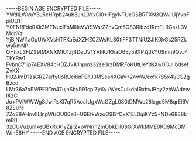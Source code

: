-----BEGIN AGE ENCRYPTED FILE-----
YWdlLWVuY3J5cHRpb24ub3JnL3YxCi0+IFgyNTUxOSBRTXN3QWJiUjYvbFpiUU1T
Y0FNRFdoRXk3MTNuclFsMllIeVVtSWsrZ2hvCm5OS3Rlbzd1RmFLRGszL3VMdnYz
YjBjNWI1aGpUWXVsNTFXaEdXZHZCZWsKLS0tIFF3TTNiU2JIK0hGc25RZkwyRmNP
OHhxL3FIZS9tMXNXMlU1ZjBDeUV1YVkK7KhaO65y59XPZjJkYU9mn9QvJ4ThYRw1
FvbnC71jp7AEXV84cHDZJVK1hpmz32se3rzDMRFoKUtUeYdsXw0OJIIbdsefZvKX
H02JmD1asGRZ7a/fy0oRUci6nFEhJ3MSes4XGaV+24wW/eofk7S5x4I/CS2gBzcd
LMr36a7xPWPFRTm47ujhSbyR91cplZyKy+WvsCulkdoIRxhvJBqy2zhWAdnwIKzC
Jo+PViWWWgSJwiRsKI7qR5AoaIUgxWaGZgL080tDMWc26lcgq5M8qrEl6V8ZEUfc
7Zq88AHnvIILlnpWt/QU06z6+U6EfkWzoO9I2fCxX1EL0qiKYz5+NDv6838kmRl1
3zCUVuzunIkeUBxRxA1yZjjr2+oVNrm2mObkDil08GrXWkMME0K09McDMWin56HY
-----END AGE ENCRYPTED FILE-----
